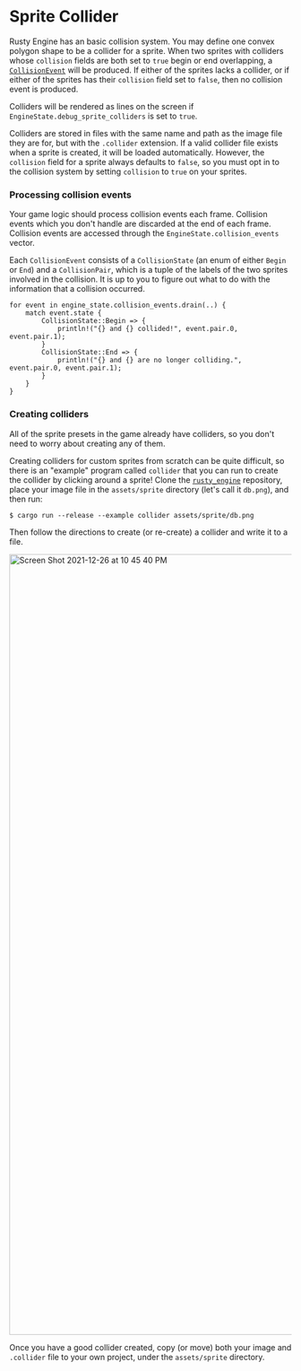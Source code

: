 # Sprite Collider

Rusty Engine has an basic collision system. You may define one convex polygon shape to be a collider for a sprite. When two sprites with colliders whose `collision` fields are both set to `true` begin or end overlapping, a [`CollisionEvent`](https://docs.rs/rusty_engine/latest/rusty_engine/physics/struct.CollisionEvent.html) will be produced.  If either of the sprites lacks a collider, or if either of the sprites has their `collision` field set to `false`, then no collision event is produced.

Colliders will be rendered as lines on the screen if `EngineState.debug_sprite_colliders` is set to `true`.

Colliders are stored in files with the same name and path as the image file they are for, but with the `.collider` extension. If a valid collider file exists when a sprite is created, it will be loaded automatically. However, the `collision` field for a sprite always defaults to `false`, so you must opt in to the collision system by setting `collision` to `true` on your sprites.

### Processing collision events

Your game logic should process collision events each frame. Collision events which you don't handle are discarded at the end of each frame. Collision events are accessed through the `EngineState.collision_events` vector.

Each `CollisionEvent` consists of a `CollisionState` (an enum of either `Begin` or `End`) and a `CollisionPair`, which is a tuple of the labels of the two sprites involved in the collision. It is up to you to figure out what to do with the information that a collision occurred.


```rust,ignored
for event in engine_state.collision_events.drain(..) {
    match event.state {
        CollisionState::Begin => {
            println!("{} and {} collided!", event.pair.0, event.pair.1);
        }
        CollisionState::End => {
            println!("{} and {} are no longer colliding.", event.pair.0, event.pair.1);
        }
    }
}
```

### Creating colliders

All of the sprite presets in the game already have colliders, so you don't need to worry about creating any of them.

Creating colliders for custom sprites from scratch can be quite difficult, so there is an "example" program called `collider` that you can run to create the collider by clicking around a sprite!  Clone the [`rusty_engine`](https://github.com/CleanCut/rusty_engine/) repository, place your image file in the `assets/sprite` directory (let's call it `db.png`), and then run:

```text
$ cargo run --release --example collider assets/sprite/db.png
```

Then follow the directions to create (or re-create) a collider and write it to a file.

<img width="1392" alt="Screen Shot 2021-12-26 at 10 45 40 PM" src="https://user-images.githubusercontent.com/5838512/147438683-c8af2db7-66dd-463c-a269-d03f37869496.png">

Once you have a good collider created, copy (or move) both your image and `.collider` file to your own project, under the `assets/sprite` directory.
